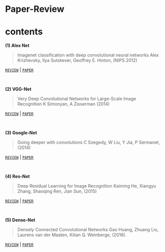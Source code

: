 # Paper-Review


# contents


**(1) Alex Net**
>Imagenet classification with deep convolutional neural networks
Alex Krizhevsky, Ilya Sutskever, Geoffrey E. Hinton, (NIPS 2012)

[`REVIEW`](./reviews/Alex.md)	|	[`PAPER`](https://papers.nips.cc/paper_files/paper/2012/hash/c399862d3b9d6b76c8436e924a68c45b-Abstract.html)

<br/>

**(2) VGG-Net**
>Very Deep Convolutional Networks for Large-Scale Image Recognition
K Simonyan, A Zisserman (2014)

[`REVIEW`](./reviews/VGG.md)	|	[`PAPER`](https://arxiv.org/abs/1409.1556)

<br/>

**(3) Google-Net**
>Going deeper with convolutions
C Szegedy, W Liu, Y Jia, P Sermanet, (2014)

[`REVIEW`](./reviews/Google.md)	|	[`PAPER`](https://arxiv.org/abs/1409.1556)

<br/>

**(4) Res-Net**
>Deep Residual Learning for Image Recognition
Kaiming He, Xiangyu Zhang, Shaoqing Ren, Jian Sun, (2015)

[`REVIEW`](./reviews/Res.md)	|	[`PAPER`](https://arxiv.org/abs/1512.03385)

<br/>

**(5) Dense-Net**
>Densely Connected Convolutional Networks
Gao Huang, Zhuang Liu, Laurens van der Maaten, Kilian Q. Weinberge, (2016).

[`REVIEW`](./reviews/Dense.md)	|	[`PAPER`](https://arxiv.org/abs/1608.06993)

<br/>



<!--

**() Net**
>papaer full name
author (year).

[`REVIEW`](./reviews/.md)	|	[`PAPER`]()

<br/>


-->
